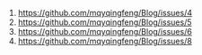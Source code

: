 1. https://github.com/mqyqingfeng/Blog/issues/4
2. https://github.com/mqyqingfeng/Blog/issues/5
3. https://github.com/mqyqingfeng/Blog/issues/6
4. https://github.com/mqyqingfeng/Blog/issues/8